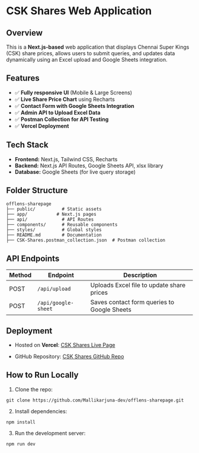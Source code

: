 # CSK Shares Web Application

## Overview
This is a **Next.js-based** web application that displays Chennai Super Kings (CSK) share prices, allows users to submit queries, and updates data dynamically using an Excel upload and Google Sheets integration.

## Features
- ✅ **Fully responsive UI** (Mobile & Large Screens)
- ✅ **Live Share Price Chart** using Recharts
- ✅ **Contact Form with Google Sheets Integration**
- ✅ **Admin API to Upload Excel Data**
- ✅ **Postman Collection for API Testing**
- ✅ **Vercel Deployment**

## Tech Stack
- **Frontend:** Next.js, Tailwind CSS, Recharts
- **Backend:** Next.js API Routes, Google Sheets API, xlsx library
- **Database:** Google Sheets (for live query storage)


## Folder Structure
```
offlens-sharepage
├── public/          # Static assets
├── app/           # Next.js pages
├── api/             # API Routes
├── components/      # Reusable components
├── styles/          # Global styles
├── README.md        # Documentation
├── CSK-Shares.postman_collection.json  # Postman collection
```


## API Endpoints
| Method | Endpoint       | Description |
|--------|---------------|-------------|
| POST   | `/api/upload` | Uploads Excel file to update share prices |
| POST   | `/api/google-sheet` | Saves contact form queries to Google Sheets |

## Deployment
- Hosted on **Vercel**: [CSK Shares Live Page](https://offlens-sharepage.vercel.app/)

- GitHub Repository: [CSK Shares GitHub Repo](https://github.com/Mallikarjuna-dev/offlens-sharepage)

## How to Run Locally
1. Clone the repo:
```
git clone https://github.com/Mallikarjuna-dev/offlens-sharepage.git
```

2. Install dependencies:
```
npm install
```

3. Run the development server:
```
npm run dev
```
